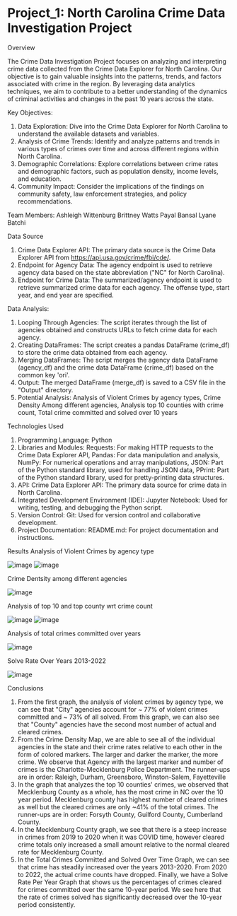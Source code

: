 # Project_1: North Carolina Crime Data Investigation Project

Overview

The Crime Data Investigation Project focuses on analyzing and interpreting crime data collected from the Crime Data Explorer for North Carolina. Our objective is to gain valuable insights into the patterns, trends, and factors associated with crime in the region. By leveraging data analytics techniques, we aim to contribute to a better understanding of the dynamics of criminal activities and changes in the past 10 years across the state.

Key Objectives:
  1.	Data Exploration: Dive into the Crime Data Explorer for North Carolina to understand the available datasets and     variables.
  2.	Analysis of Crime Trends: Identify and analyze patterns and trends in various types of crimes over time and across different regions  within North Carolina.
  3.	Demographic Correlations: Explore correlations between crime rates and demographic factors, such as population density, income levels, and education.
  4.	Community Impact: Consider the implications of the findings on community safety, law enforcement strategies, and policy recommendations.

Team Members:
  Ashleigh Wittenburg
  Brittney Watts
  Payal Bansal
  Lyane Batchi

Data Source
  1.	Crime Data Explorer API: The primary data source is the Crime Data Explorer API from https://api.usa.gov/crime/fbi/cde/.
  2. 	Endpoint for Agency Data: The agency endpoint is used to retrieve agency data based on the state abbreviation ("NC" for North Carolina).
  3.	Endpoint for Crime Data: The summarized/agency endpoint is used to retrieve summarized crime data for each agency. 	The offense type, start year, and end year are specified.

Data Analysis:
  1.	Looping Through Agencies: The script iterates through the list of agencies obtained and constructs URLs to fetch crime data for each agency.
  2.	Creating DataFrames: The script creates a pandas DataFrame (crime_df) to store the crime data obtained from each agency.
  3.	Merging DataFrames: The script merges the agency data DataFrame (agency_df) and the crime data DataFrame (crime_df) based on the common key 'ori'.
  4.	Output: The merged DataFrame (merge_df) is saved to a CSV file in the "Output" directory.
  5.	Potential Analysis:
     	Analysis of Violent Crimes by agency types,
     	Crime Density Among different agencies,
     	Analysis top 10 counties with crime count,
     	Total crime committed and solved over 10 years

Technologies Used
  1.	Programming Language: Python
  2.	Libraries and Modules:
      Requests: For making HTTP requests to the Crime Data Explorer API,
     	Pandas: For data manipulation and analysis,
     	NumPy: For numerical operations and array manipulations,
     	JSON: Part of the Python standard library, used for handling JSON data,
     	PPrint: Part of the Python standard library, used for pretty-printing data structures.
  4.	API:
     	Crime Data Explorer API: The primary data source for crime data in North Carolina.
  5.	Integrated Development Environment (IDE):
     	Jupyter Notebook: Used for writing, testing, and debugging the Python script.
  6.	Version Control:
     	Git: Used for version control and collaborative development.
  7.	Project Documentation:
     	README.md: For project documentation and instructions.

Results
Analysis of Violent Crimes by agency type

![image](https://github.com/brittnwatts/Project_1/assets/150114216/b156878e-d674-4db7-bec3-e5f73d6a1da0)
![image](https://github.com/brittnwatts/Project_1/blob/cc5a80c0871b17cbb752703a871500d6471e06d7/Output/ashleigh-line.png)

Crime Dentsity among different agencies
 
![image](https://github.com/brittnwatts/Project_1/assets/150114216/94cff0fb-6add-4f84-a135-0aa7882188ff)

Analysis of top 10 and top county wrt crime count
 
![image](https://github.com/brittnwatts/Project_1/assets/150114216/58b757ba-350f-49cc-8ad7-bcf6cdfba443)
![image](https://github.com/brittnwatts/Project_1/assets/150114216/7c1dd360-25f7-4626-bccd-06f5f2c62af3)

Analysis of total crimes committed over years
 
![image](https://github.com/brittnwatts/Project_1/assets/150114216/1b7c1ca0-7fe9-4a0b-9c33-5fafb2733acc)

Solve Rate Over Years 2013-2022

 ![image](https://github.com/brittnwatts/Project_1/blob/c617c1290a58c1e1399ff1826d542baee4749458/solve_rate.png)

Conclusions

1. From the first graph, the analysis of violent crimes by agency type, we can see that "City" agencies account for ~ 77% of violent crimes committed and ~ 73% of all solved. From this graph, we can also see that "County" agencies have the second most number of actual and cleared crimes.
2. From the Crime Density Map, we are able to see all of the individual agencies in the state and their crime rates relative to each other in the form of colored markers. The larger and darker the marker, the more crime. We observe that Agency with the largest marker and number of crimes is the Charlotte-Mecklenburg Police Department. The runner-ups are in order: Raleigh, Durham, Greensboro, Winston-Salem, Fayetteville
3. In the graph that analyzes the top 10 counties' crimes, we observed that Mecklenburg County as a whole, has the most crime in NC over the 10 year period. Mecklenburg county has highest number of cleared crimes as well but the cleared crimes are only ~41% of the total crimes. The runner-ups are in order: Forsyth County, Guilford County, Cumberland County.
4. In the Mecklenburg County graph, we see that there is a steep increase in crimes from 2019 to 2020 when it was COVID time, however cleared crime totals only increased a small amount relative to the normal cleared rate for Mecklenburg County.
5. In the Total Crimes Committed and Solved Over Time Graph, we can see that crime has steadily increased over the years 2013-2020. From 2020 to 2022, the actual crime counts have dropped. Finally, we have a Solve Rate Per Year Graph that shows us the percentages of crimes cleared for crimes committed over the same 10-year period. We see here that the rate of crimes solved has significantly decreased over the 10-year period consistently. 
